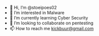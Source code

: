 - 👋 Hi, I’m @stoeipoes02
- 👀 I’m interested in Malware 
- 🌱 I’m currently learning Cyber Security
- 💞️ I’m looking to collaborate on pentesting
- 📫 How to reach me kickbuur@gmail.com

<!---
stoeipoes02/stoeipoes02 is a ✨ special ✨ repository because its `README.md` (this file) appears on your GitHub profile.
You can click the Preview link to take a look at your changes.
--->
